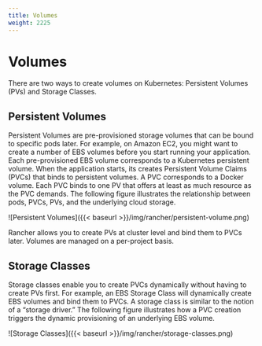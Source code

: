 ```yaml
---
title: Volumes
weight: 2225
---
```


# Volumes

There are two ways to create volumes on Kubernetes: Persistent Volumes (PVs) and Storage Classes.

## Persistent Volumes

Persistent Volumes are pre-provisioned storage volumes that can be bound to specific pods later. For example, on Amazon EC2, you might want to create a number of EBS volumes before you start running your application. Each pre-provisioned EBS volume corresponds to a Kubernetes persistent volume. When the application starts, its creates Persistent Volume Claims (PVCs) that binds to persistent volumes. A PVC corresponds to a Docker volume. Each PVC binds to one PV that offers at least as much resource as the PVC demands. The following figure illustrates the relationship between pods, PVCs, PVs, and the underlying cloud storage.

![Persistent Volumes]({{< baseurl >}}/img/rancher/persistent-volume.png)

Rancher allows you to create PVs at cluster level and bind them to PVCs later. Volumes are managed on a per-project basis.

## Storage Classes

Storage classes enable you to create PVCs dynamically without having to create PVs first. For example, an EBS Storage Class will dynamically create EBS volumes and bind them to PVCs. A storage class is similar to the notion of a “storage driver.” The following figure illustrates how a PVC creation triggers the dynamic provisioning of an underlying EBS volume.

![Storage Classes]({{< baseurl >}}/img/rancher/storage-classes.png)
